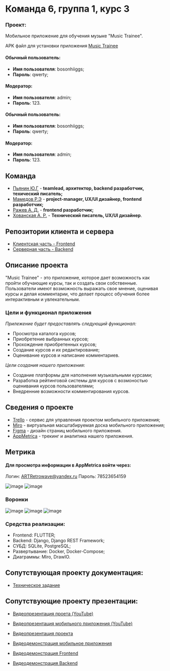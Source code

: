 # Команда 6, группа 1, курс 3
### Проект:
Мобильное приложение для обучения музыке "Music Trainee".

APK файл для установки приложения
[Music Trainee](https://github.com/raf989/Music-Training/releases/tag/v1.0.4)
#### Обычный пользователь:
- <b>Имя пользователя</b>: bosonhiiggs; 
- <b>Пароль</b>: qwerty;
#### Модератор:
- <b>Имя пользователя</b>: admin; 
- <b>Пароль</b>: 123.

#### Обычный пользователь:
- <b>Имя пользователя</b>: bosonhiiggs; 
- <b>Пароль</b>: qwerty;
#### Модератор:
- <b>Имя пользователя</b>: admin; 
- <b>Пароль</b>: 123.

## Команда
* [Пьянин Ю.Г](https://github.com/bosonhiiggs) - **teamlead, архитектор, backend разработчик, техический писатель;**
* [Мамедов Р.Э](https://github.com/raf989) - **project-manager, UX/UI дизайнер, frontend разработчик;**
* [Ражев А. Д.](https://github.com/ArtRetro) - **frontend разработчик;**
* [Хованская А. Р.](https://github.com/HovsicAnastasia) - **Технический писатель, UX/UI дизайнер**.

## Репозитории клиента и сервера
* [Клиентская часть - Frontend](https://github.com/bosonhiiggs/MT-Client/tree/develop)
* [Серверная часть - Backend](https://github.com/bosonhiiggs/MT-Server/tree/develop)

## Описание проекта
"Music Trainee" - это приложение, которое дает
возможность как пройти обучающие курсы, так и создать
свои собственные. Пользователи имеют возможность
выражать свое мнение, оценивая курсы и делая
комментарии, что делает процесс обучения более
интерактивным и увлекательным.

### Цели и функционал приложения
*Прилежение будет предоставлять следующий функционал:*
- Просмотра каталога курсов;
- Приобретение выбранных курсов;
- Прохождение приобретенных курсов;
- Создание курсов и их редактирование;
- Оценивание курсов и написание комментариев.

*Цели создания нашего приложения*:
- Создание платформы для наполнения музыкальными курсами;
- Разработка рейтинговой системы для курсов с возмоностью оценивания курсов пользователями;
- Внедренние возможности комментирования курсов.

## Сведения о проекте
- [Trello](https://trello.com/b/3VyvQdzn/%D0%BF%D0%BB%D0%B0%D1%82%D1%84%D0%BE%D1%80%D0%BC%D0%B0-%D0%B4%D0%BB%D1%8F-%D1%83%D0%B4%D0%B0%D0%BB%D0%B5%D0%BD%D0%BD%D0%BE%D0%B3%D0%BE-%D0%BE%D0%B1%D1%83%D1%87%D0%B5%D0%BD%D0%B8%D1%8F-%D0%BC%D1%83%D0%B7%D1%8B%D0%BA%D0%B5) - сервис для управления проектом мобильного приложения;
- [Miro](https://miro.com/app/board/uXjVNiBhocU=/) - виртуальная масштабируемая доска мобильного приложения;
- [Figma](https://www.figma.com/file/rah11smidv5eEEE3ZBRIzi/Untitled?type=design&node-id=4%3A20&mode=design&t=5kJl0kSeNyTX7BSY-1) - дизайн страниц мобильного приложения.
- [AppMetrica](https://appmetrica.yandex.ru/overview?appId=4594774&period=week&group=day&currency=rub&accuracy=medium&sampling=1&filters=%7B) - трекинг и аналитика нашего приложения.

## Метрика
 #### Для просмотра информации в AppMetrica войти через:
  Логин: ARTRetrowave@yandex.ru
  Пароль: 78523654159

  ![image](https://github.com/user-attachments/assets/fd2ccde8-1e11-4389-9b4b-add0a92f31f2)
  ![image](https://github.com/user-attachments/assets/779a4888-10da-4d0d-bec7-acbebc5ad92c)
  ### Воронки
  ![image](https://github.com/user-attachments/assets/32c59c27-994f-4041-954f-370c65231f0e)
  ![image](https://github.com/user-attachments/assets/e40d7ecc-1655-452d-958c-2edd1b92f8cc)
  ![image](https://github.com/user-attachments/assets/33d8a5f9-575b-41fa-9ff0-4d44a5973d26)

### Средства реализации:
- Frontend:  FLUTTER;
- Backend: Django, Django REST Framework;
- СУБД: SQLite, PostgreSQL;
- Развертывание: Docker, Docker-Compose;
- Диаграммы: Miro, DrawIO.

## Сопутствующая проекту документация:
- [Техническое задание](https://github.com/raf989/Music-Training/tree/main/%D0%A2%D0%B5%D1%85%D0%BD%D0%B8%D1%87%D0%B5%D1%81%D0%BA%D0%BE%D0%B5%20%D0%B7%D0%B0%D0%B4%D0%B0%D0%BD%D0%B8%D0%B5)

 ## Сопутствующие проекту презентации:
- [Видеопрезентация проета (YouTube)](https://youtu.be/_PPF4wAA3mU)
- [Видеопрезентация мобильного приложения (YouTube)](https://youtu.be/Af0q0O3_VoY)

- [Видеопрезентация проекта](https://github.com/bosonhiiggs/Music-Trainee/tree/main/%D0%92%D0%B8%D0%B4%D0%B5%D0%BE/%D0%9F%D1%80%D0%B5%D0%B7%D0%B5%D0%BD%D1%82%D0%B0%D1%86%D0%B8%D1%8F%20%D0%BF%D1%80%D0%BE%D0%B4%D1%83%D0%BA%D1%82%D0%B0)
- [Видеодемонстрация мобильное приложения](https://github.com/bosonhiiggs/Music-Trainee/tree/main/%D0%92%D0%B8%D0%B4%D0%B5%D0%BE/%D0%94%D0%B5%D0%BC%D0%BE%D0%BD%D1%81%D1%82%D1%80%D0%B0%D1%86%D0%B8%D1%8F%20%D0%BF%D1%80%D0%B8%D0%BB%D0%BE%D0%B6%D0%B5%D0%BD%D0%B8%D1%8F)
- [Видеодемонстрация Frontend](https://github.com/bosonhiiggs/Music-Trainee/tree/main/%D0%92%D0%B8%D0%B4%D0%B5%D0%BE/Frontend)
- [Видеодемонстрация Backend](https://github.com/bosonhiiggs/Music-Trainee/tree/main/%D0%92%D0%B8%D0%B4%D0%B5%D0%BE/Backend)
